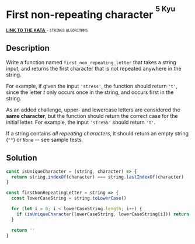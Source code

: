<h1>First non-repeating character <sup><sup>5 Kyu</sup></sup></h1>

<sup>
  <a href="https://www.codewars.com/kata/52bc74d4ac05d0945d00054e">
    <strong>LINK TO THE KATA</strong>
  </a> - <code>STRINGS</code> <code>ALGORITHMS</code>
</sup>

## Description

Write a function named `first_non_repeating_letter` that takes a string input, and returns the first character that is not repeated anywhere in the string.

For example, if given the input `'stress'`, the function should return `'t'`, since the letter _t_ only occurs once in the string, and occurs first in the string.

As an added challenge, upper- and lowercase letters are considered the **same character**, but the function should return the correct case for the initial letter. For example, the input `'sTreSS'` should return `'T'`.

If a string contains _all repeating characters_, it should return an empty string (`""`) or `None` -- see sample tests.

## Solution

```javascript
const isUniqueCharacter = (string, character) => {
  return string.indexOf(character) === string.lastIndexOf(character)
}

const firstNonRepeatingLetter = string => {
  const lowerCaseString = string.toLowerCase()

  for (let i = 0; i < lowerCaseString.length; i++) {
    if (isUniqueCharacter(lowerCaseString, lowerCaseString[i])) return string[i]
  }

  return ''
}
```

